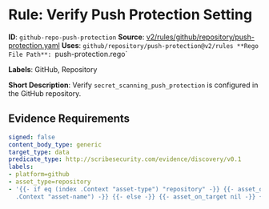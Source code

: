 # Rule: Verify Push Protection Setting

**ID**: `github-repo-push-protection`
**Source**: [v2/rules/github/repository/push-protection.yaml](https://github.com/scribe-public/sample-policies/v2/rules/github/repository/push-protection.yaml)
**Uses**: `github/repository/push-protection@v2/rules
**Rego File Path**: `push-protection.rego`

**Labels**: GitHub, Repository

**Short Description**: Verify `secret_scanning_push_protection` is configured in the GitHub repository.

## Evidence Requirements

```yaml
signed: false
content_body_type: generic
target_type: data
predicate_type: http://scribesecurity.com/evidence/discovery/v0.1
labels:
- platform=github
- asset_type=repository
- '{{- if eq (index .Context "asset-type") "repository" -}} {{- asset_on_target (index
  .Context "asset-name") -}} {{- else -}} {{- asset_on_target nil -}} {{- end -}}'
```
